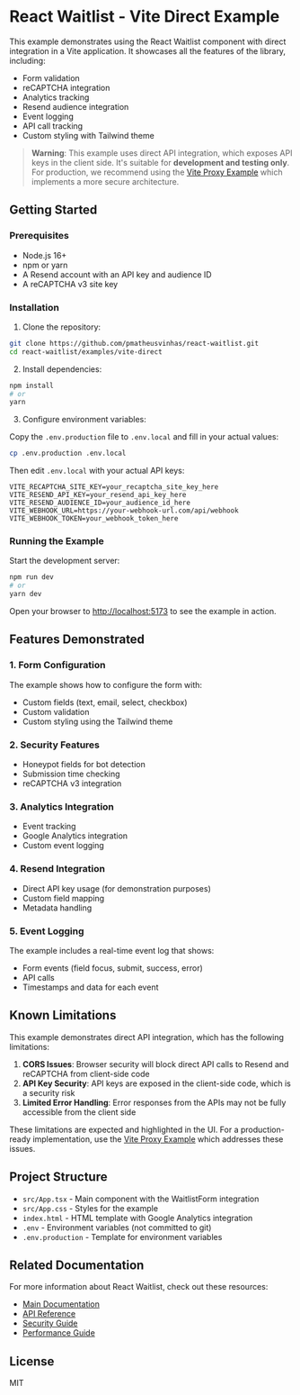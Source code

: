 # React Waitlist - Vite Direct Example

This example demonstrates using the React Waitlist component with direct integration in a Vite application. It showcases all the features of the library, including:

- Form validation
- reCAPTCHA integration
- Analytics tracking
- Resend audience integration
- Event logging
- API call tracking
- Custom styling with Tailwind theme

> **Warning**: This example uses direct API integration, which exposes API keys in the client side. It's suitable for **development and testing only**. For production, we recommend using the [Vite Proxy Example](../vite-proxy) which implements a more secure architecture.

## Getting Started

### Prerequisites

- Node.js 16+
- npm or yarn
- A Resend account with an API key and audience ID
- A reCAPTCHA v3 site key

### Installation

1. Clone the repository:

```bash
git clone https://github.com/pmatheusvinhas/react-waitlist.git
cd react-waitlist/examples/vite-direct
```

2. Install dependencies:

```bash
npm install
# or
yarn
```

3. Configure environment variables:

Copy the `.env.production` file to `.env.local` and fill in your actual values:

```bash
cp .env.production .env.local
```

Then edit `.env.local` with your actual API keys:

```
VITE_RECAPTCHA_SITE_KEY=your_recaptcha_site_key_here
VITE_RESEND_API_KEY=your_resend_api_key_here
VITE_RESEND_AUDIENCE_ID=your_audience_id_here
VITE_WEBHOOK_URL=https://your-webhook-url.com/api/webhook
VITE_WEBHOOK_TOKEN=your_webhook_token_here
```

### Running the Example

Start the development server:

```bash
npm run dev
# or
yarn dev
```

Open your browser to [http://localhost:5173](http://localhost:5173) to see the example in action.

## Features Demonstrated

### 1. Form Configuration

The example shows how to configure the form with:

- Custom fields (text, email, select, checkbox)
- Custom validation
- Custom styling using the Tailwind theme

### 2. Security Features

- Honeypot fields for bot detection
- Submission time checking
- reCAPTCHA v3 integration

### 3. Analytics Integration

- Event tracking
- Google Analytics integration
- Custom event logging

### 4. Resend Integration

- Direct API key usage (for demonstration purposes)
- Custom field mapping
- Metadata handling

### 5. Event Logging

The example includes a real-time event log that shows:

- Form events (field focus, submit, success, error)
- API calls
- Timestamps and data for each event

## Known Limitations

This example demonstrates direct API integration, which has the following limitations:

1. **CORS Issues**: Browser security will block direct API calls to Resend and reCAPTCHA from client-side code
2. **API Key Security**: API keys are exposed in the client-side code, which is a security risk
3. **Limited Error Handling**: Error responses from the APIs may not be fully accessible from the client side

These limitations are expected and highlighted in the UI. For a production-ready implementation, use the [Vite Proxy Example](../vite-proxy) which addresses these issues.

## Project Structure

- `src/App.tsx` - Main component with the WaitlistForm integration
- `src/App.css` - Styles for the example
- `index.html` - HTML template with Google Analytics integration
- `.env` - Environment variables (not committed to git)
- `.env.production` - Template for environment variables

## Related Documentation

For more information about React Waitlist, check out these resources:

- [Main Documentation](../../docs/README.md)
- [API Reference](../../docs/api.md)
- [Security Guide](../../docs/security.md)
- [Performance Guide](../../docs/performance.md)

## License

MIT
